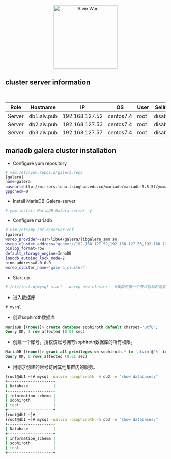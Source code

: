 <p align='center'> <a href='https://github.com/alvinwancn' target="_blank"> <img src='https://github.com/AlvinWanCN/life-record/raw/master/images/etlucency.png' alt='Alvin Wan' width=200></a></p>


## cluster server information

<html>
<table>
    <thead>
        <th>Role</th>
        <th>Hostname</th>
        <th>IP</th>
        <th>OS</th>
        <th>User</th>
        <th>Selinux</th>
        <th>Firewalld</th>
    </thead>
    <tr>
        <td>Server</td>
        <td>db1.alv.pub</td>
        <td>192.168.127.52</td>
        <td>centos7.4</td>
        <td>root</td>
        <td>disabled</td>
        <td>disabled</td>
    </tr>
    <tr>
        <td>Server</td>
        <td>db2.alv.pub</td>
        <td>192.168.127.53</td>
        <td>centos7.4</td>
        <td>root</td>
        <td>disabled</td>
        <td>disabled</td>
    </tr>
    <tr>
        <td>Server</td>
        <td>db3.alv.pub</td>
        <td>192.168.127.57</td>
        <td>centos7.4</td>
        <td>root</td>
        <td>disabled</td>
        <td>disabled</td>
    </tr>
</table>
 </html>



## mariadb galera cluster installation

- Configure yum repository 
```bash
# vim /etc/yum.repos.d/galera.repo 
[galera]
name=galera
baseurl=http://mirrors.tuna.tsinghua.edu.cn/mariadb/mariadb-5.5.57/yum/centos7-amd64/
gpgcheck=0
```

- Install  MariaDB-Galera-server 
```bash
# yum install MariaDB-Galera-server -y
```

- Configure mariadb
```bash
# vim /etc/my.cnf.d/server.cnf
[galera]
wsrep_provider=/usr/lib64/galera/libgalera_smm.so
wsrep_cluster_address="gcomm://192.168.127.52,192.168.127.53,192.168.127.57"
binlog_format=row
default_storage_engine=InnoDB
innodb_autoinc_lock_mode=2
bind-address=0.0.0.0
wsrep_cluster_name="galera_cluster"
```

- Start up
```bash
# /etc/init.d/mysql start --wsrep-new-cluster   #集群的第一个节点启动时需要加--wsrep-new-cluster 参数，其他节点接下来启动时不需要加。
```

- 进入数据库
```sql
# mysql
```

- 创建sophiroth数据库

```sql
MariaDB [(none)]> create database sophiroth default charset='utf8';
Query OK, 1 row affected (0.01 sec)

```
- 创建一个账号，授权该账号拥有sophiroth数据库的所有权限。
```sql
MariaDB [(none)]> grant all privileges on sophiroth.* to 'alvin'@'%' identified by 'sophiroth';
Query OK, 0 rows affected (0.01 sec)

```

- 用刚才创建的账号访问其他集群内的服务。

```bash
[root@db1 ~]# mysql -ualvin -psophiroth -h db2 -e "show databases;"
+--------------------+
| Database           |
+--------------------+
| information_schema |
| sophiroth          |
| test               |
+--------------------+
[root@db1 ~]# 
[root@db1 ~]# mysql -ualvin -psophiroth -h db3 -e "show databases;"
+--------------------+
| Database           |
+--------------------+
| information_schema |
| sophiroth          |
| test               |
+--------------------+

```